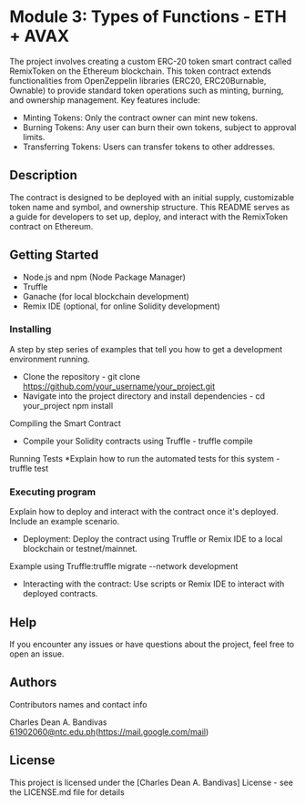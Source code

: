 # Module 3: Types of Functions - ETH + AVAX

The project involves creating a custom ERC-20 token smart contract called RemixToken on the Ethereum blockchain. This token contract extends functionalities from OpenZeppelin libraries (ERC20, ERC20Burnable, Ownable) to provide standard token operations such as minting, burning, and ownership management. Key features include:

* Minting Tokens: Only the contract owner can mint new tokens.
* Burning Tokens: Any user can burn their own tokens, subject to approval limits.
* Transferring Tokens: Users can transfer tokens to other addresses.

## Description

The contract is designed to be deployed with an initial supply, customizable token name and symbol, and ownership structure. This README serves as a guide for developers to set up, deploy, and interact with the RemixToken contract on Ethereum.

## Getting Started
* Node.js and npm (Node Package Manager)
* Truffle
* Ganache (for local blockchain development)
* Remix IDE (optional, for online Solidity development)

### Installing

A step by step series of examples that tell you how to get a development environment running.

* Clone the repository - git clone https://github.com/your_username/your_project.git
* Navigate into the project directory and install dependencies - cd your_project
npm install

Compiling the Smart Contract
* Compile your Solidity contracts using Truffle - truffle compile

Running Tests
*Explain how to run the automated tests for this system - truffle test

### Executing program

Explain how to deploy and interact with the contract once it's deployed. Include an example scenario.

* Deployment: Deploy the contract using Truffle or Remix IDE to a local blockchain or testnet/mainnet.

Example using Truffle:truffle migrate --network development

* Interacting with the contract: Use scripts or Remix IDE to interact with deployed contracts.

## Help

If you encounter any issues or have questions about the project, feel free to open an issue.

## Authors

Contributors names and contact info

Charles Dean A. Bandivas  
61902060@ntc.edu.ph(https://mail.google.com/mail)

## License

This project is licensed under the [Charles Dean A. Bandivas] License - see the LICENSE.md file for details

